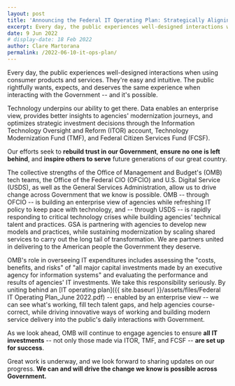 ```yaml
---
layout: post
title: 'Announcing the Federal IT Operating Plan: Strategically Aligning Investments to Deliver a Modern Government'
excerpt: Every day, the public experiences well-designed interactions when using consumer products and services. They’re easy and intuitive. The public rightfully wants, expects, and deserves the same experience when interacting with the Government – and it’s possible. 
date: 9 Jun 2022
# display-date: 18 Feb 2022
author: Clare Martorana
permalink: /2022-06-10-it-ops-plan/
---
```


Every day, the public experiences well-designed interactions when using consumer products and services. They're easy and intuitive. The public rightfully wants, expects, and deserves the same experience when interacting with the Government -- and it's possible.

Technology underpins our ability to get there. Data enables an enterprise view, provides better insights to agencies' modernization journeys, and optimizes strategic investment decisions through the Information Technology Oversight and Reform (ITOR) account, Technology Modernization Fund (TMF), and Federal Citizen Services Fund (FCSF).

Our efforts seek to **rebuild trust in our Government**, **ensure no one is left behind**, and **inspire others to serve** future generations of our great country.

The collective strengths of the Office of Management and Budget's (OMB) tech teams, the Office of the Federal CIO (OFCIO) and U.S. Digital Service (USDS), as well as the General Services Administration, allow us to drive change across Government that we know is possible. OMB -- through OFCIO -- is building an enterprise view of agencies while refreshing IT policy to keep pace with technology, and -- through USDS -- is rapidly responding to critical technology crises while building agencies' technical talent and practices. GSA is partnering with agencies to develop new models and practices, while sustaining modernization by scaling shared services to carry out the long tail of transformation. We are partners united in delivering to the American people the Government they deserve.

OMB's role in overseeing IT expenditures includes assessing the "costs, benefits, and risks" of "all major capital investments made by an executive agency for information systems" and evaluating the performance and results of agencies' IT investments. We take this responsibility seriously. By uniting behind an [IT operating plan]({{ site.baseurl }}/assets/files/Federal IT Operating Plan_June 2022.pdf) -- enabled by an enterprise view -- we can see what's working, fill tech talent gaps, and help agencies course-correct, while driving innovative ways of working and building modern service delivery into the public's daily interactions with Government.

As we look ahead, OMB will continue to engage agencies to ensure **all IT investments** -- not only those made via ITOR, TMF, and FCSF -- **are set up for success**.

Great work is underway, and we look forward to sharing updates on our progress. **We can and will drive the change we know is possible across Government.**